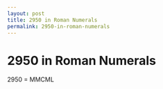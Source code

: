 ```yaml
---
layout: post
title: 2950 in Roman Numerals
permalink: 2950-in-roman-numerals
---
```


# 2950 in Roman Numerals

2950 = MMCML
